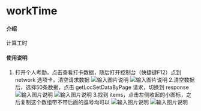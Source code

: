 # workTime

#### 介绍
计算工时

#### 使用说明

1.  打开个人考勤，点击查看打卡数据，随后打开控制台（快捷键F12）点到 network 选项卡，清空请求数据
![输入图片说明](https://foruda.gitee.com/images/1711614780301895326/9c11fc4b_10888693.png "屏幕截图")
![输入图片说明](https://foruda.gitee.com/images/1711614915826357888/3812038f_10888693.png "屏幕截图")
2.清空数据后，选择50条数据，点击 getLocSetDataByPage 请求，切换到 response
![输入图片说明](https://foruda.gitee.com/images/1711614969130527928/dc35a170_10888693.png "屏幕截图")
![输入图片说明](https://foruda.gitee.com/images/1711615026549164653/9f871844_10888693.png "屏幕截图")
3.找到 items，点击左侧收起的小图标，之后复制这个数组带不带后面的逗号均可以
![输入图片说明](https://foruda.gitee.com/images/1711615092070250659/a95d1b2c_10888693.png "屏幕截图")
![输入图片说明](https://foruda.gitee.com/images/1711615148303292328/279ba83a_10888693.png "屏幕截图")